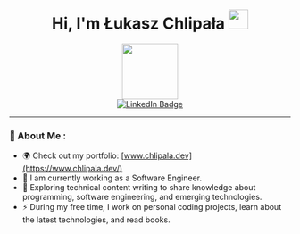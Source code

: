 <h1 align="center"><b>Hi, I'm Łukasz Chlipała</b> <img src="https://media.giphy.com/media/hvRJCLFzcasrR4ia7z/giphy.gif" width="35"></h1>

<div id="header" align="center">
  <img src="https://media.giphy.com/media/v1.Y2lkPTc5MGI3NjExNTcwMzg4Yzk3ZDlkMTE0NzY1ZTY3NzUxNDY0YmZhYWM2NGE0YjE0YyZjdD1z/M9gbBd9nbDrOTu1Mqx/giphy.gif" width="100"/>
</div>

<div id="badges" align="center">
  <a href="https://www.linkedin.com/in/lchlipala/">
    <img src="https://img.shields.io/badge/LinkedIn-blue?style=for-the-badge&logo=linkedin&logoColor=white" alt="LinkedIn Badge"/>
  </a>
</div>
<div align="center">
    <img src="https://komarev.com/ghpvc/?username=chlip1&style=flat-square&color=blue" alt=""/>
</div>

---

### 🌟 About Me :

- 🌍 Check out my portfolio: [www.chlipala.dev](https://www.chlipala.dev/)
- 🚀 I am currently working as a Software Engineer.
- 🌱 Exploring technical content writing to share knowledge about programming, software engineering, and emerging technologies.
- ⚡ During my free time, I work on personal coding projects, learn about the latest technologies, and read books.
